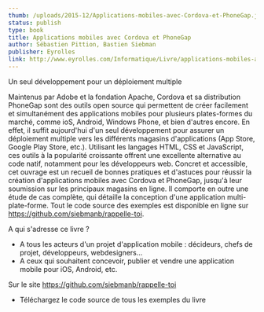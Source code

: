 ```yaml
---
thumb: /uploads/2015-12/Applications-mobiles-avec-Cordova-et-PhoneGap.jpg
status: publish
type: book
title: Applications mobiles avec Cordova et PhoneGap
author: Sébastien Pittion, Bastien Siebman
publisher: Eyrolles
link: http://www.eyrolles.com/Informatique/Livre/applications-mobiles-avec-cordova-et-phonegap-9782212140521
---
```

Un seul développement pour un déploiement multiple

Maintenus par Adobe et la fondation Apache, Cordova et sa distribution PhoneGap sont des outils open source qui permettent de créer facilement et simultanément des applications mobiles pour plusieurs plates-formes du marché, comme ioS, Android, Windows Phone, et bien d'autres encore. En effet, il suffit aujourd'hui d'un seul développement pour assurer un déploiement multiple vers les différents magasins d'applications (App Store, Google Play Store, etc.). Utilisant les langages HTML, CSS et JavaScript, ces outils à la popularité croissante offrent une excellente alternative au code natif, notamment pour les développeurs web.
Concret et accessible, cet ouvrage est un recueil de bonnes pratiques et d'astuces pour réussir la création d'applications mobiles avec Cordova et PhoneGap, jusqu'à leur soumission sur les principaux magasins en ligne. Il comporte en outre une étude de cas complète, qui détaille la conception d'une application multi-plate-forme. Tout le code source des exemples est disponible en ligne sur https://github.com/siebmanb/rappelle-toi.

A qui s'adresse ce livre ?
- A tous les acteurs d'un projet d'application mobile : décideurs, chefs de projet, développeurs, webdesigners...
- A ceux qui souhaitent concevoir, publier et vendre une application mobile pour iOS, Android, etc.

Sur le site https://github.com/siebmanb/rappelle-toi
- Téléchargez le code source de tous les exemples du livre
